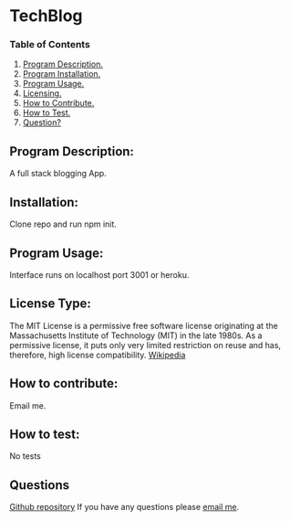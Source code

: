 
  
  # TechBlog
  ### Table of Contents
  1. [Program Description.](#program-description)
  2. [Program Installation.](#installation)
  3. [Program Usage.](#program-usage)
  4. [Licensing.](#license-type)
  5. [How to Contribute.](#how-to-contribute)
  6. [How to Test.](#how-to-test)
  7. [Question?](#questions)
  
  ## Program Description:
  A full stack blogging App. 
  
  ## Installation:
  Clone repo and run npm init. 
  
  ## Program Usage:
  Interface runs on localhost port 3001 or heroku.
  
  ## License Type: 
  The MIT License is a permissive free software license originating at the Massachusetts Institute of Technology (MIT) in the late 1980s. As a permissive license, it puts only very limited restriction on reuse and has, therefore, high license compatibility.
  [Wikipedia](https://en.wikipedia.org/wiki/MIT_License)
  
  ## How to contribute:
  Email me.
  
  ## How to test:
  No tests
  
  ## Questions
  [Github repository](https://github.com/terrylthompsonintx)
  If you have any questions please [email me](mailto:terrylthompsonintx@gmail.com). 
     
  